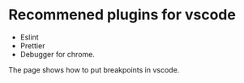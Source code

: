 # Recommened plugins for vscode

- Eslint
- Prettier
- Debugger for chrome.

The page shows how to put breakpoints in vscode.

